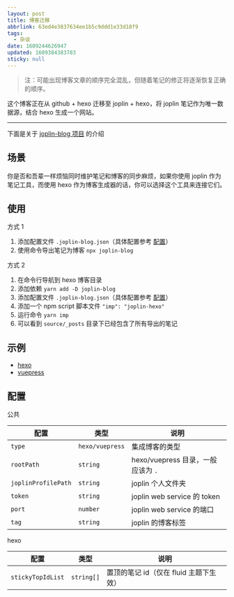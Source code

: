 ```yaml
---
layout: post
title: 博客迁移
abbrlink: 63ed4e3837634ee1b5c9ddd1e33d18f9
tags:
  - 杂谈
date: 1609244626947
updated: 1609384383783
sticky: null
---
```


> 注：可能出现博客文章的顺序完全混乱，但随着笔记的修正将逐渐恢复正确的顺序。

这个博客正在从 github + hexo 迁移至 joplin + hexo，将 joplin 笔记作为唯一数据源，结合 hexo 生成一个网站。

---

下面是关于 [joplin-blog 项目](http://github.com/rxliuli/joplin-blog) 的介绍

## 场景

你是否和吾辈一样烦恼同时维护笔记和博客的同步麻烦，如果你使用 joplin 作为笔记工具，而使用 hexo 作为博客生成器的话，你可以选择这个工具来连接它们。

## 使用

方式 1

1.  添加配置文件 `.joplin-blog.json`（具体配置参考 [配置](#配置)）
1.  使用命令导出笔记为博客 `npx joplin-blog`

方式 2

1.  在命令行导航到 hexo 博客目录
1.  添加依赖 `yarn add -D joplin-blog`
1.  添加配置文件 `.joplin-blog.json`（具体配置参考 [配置](#配置)）
1.  添加一个 npm script 脚本文件 `"imp": "joplin-hexo"`
1.  运行命令 `yarn imp`
1.  可以看到 `source/_posts` 目录下已经包含了所有导出的笔记

## 示例

- [hexo](https://github.com/rxliuli/joplin-blog/tree/master/tutorials/hexo-example)
- [vuepress](https://github.com/rxliuli/joplin-blog/tree/master/tutorials/vuepress-example)

## 配置

公共

| 配置                | 类型            | 说明                               |
| ------------------- | --------------- | ---------------------------------- |
| `type`              | `hexo/vuepress` | 集成博客的类型                     |
| `rootPath`          | `string`        | hexo/vuepress 目录，一般应该为 `.` |
| `joplinProfilePath` | `string`        | joplin 个人文件夹                  |
| `token`             | `string`        | joplin web service 的 token        |
| `port`              | `number`        | joplin web service 的端口          |
| `tag`               | `string`        | joplin 的博客标签                  |

hexo

| 配置              | 类型       | 说明                                   |
| ----------------- | ---------- | -------------------------------------- |
| `stickyTopIdList` | `string[]` | 置顶的笔记 id（仅在 fluid 主题下生效） |
